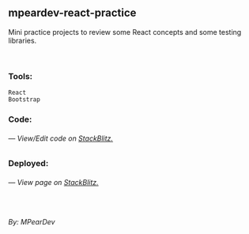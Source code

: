 ## mpeardev-react-practice

Mini practice projects to review some React concepts and some testing libraries. 

<br />

### Tools:

    React
    Bootstrap

### Code:

###### — View/Edit code on [StackBlitz.](https://stackblitz.com/edit/mpeardev-react-practice)

### Deployed:

###### — View page on [StackBlitz.](https://mpeardev-react-practice.stackblitz.io)

<br />

_By: MPearDev_
